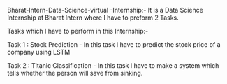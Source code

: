 Bharat-Intern-Data-Science-virtual -Internship:- It is a Data Science Internship at Bharat Intern where I have to preform 2 Tasks.

Tasks which I have to perform in this Internship:-

Task 1 : Stock Prediction - In this task I have to predict the stock price of a company using LSTM

Task 2 : Titanic Classification - In this task I have to make a system which tells whether the person will save from sinking.
